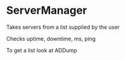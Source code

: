 # ServerManager
Takes servers from a list supplied by the user

Checks uptime, downtime, ms, ping

To get a list look at ADDump
